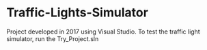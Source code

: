 # Traffic-Lights-Simulator
Project developed in 2017 using Visual Studio.
To test the traffic light simulator, run the Try_Project.sln
